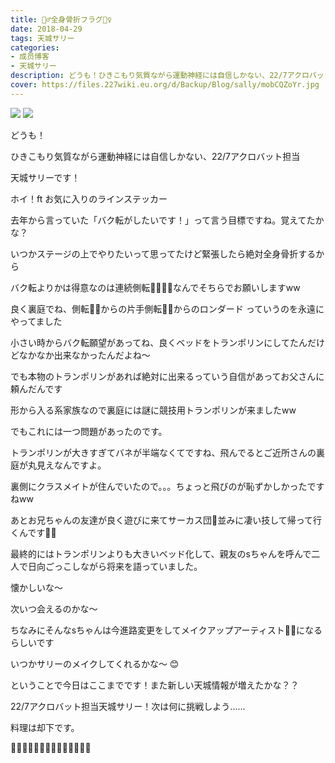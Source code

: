 ```yaml
---
title: 🤸‍♂️全身骨折フラグ🤸‍♀️
date: 2018-04-29
tags: 天城サリー
categories: 
- 成员博客
- 天城サリー
description: どうも！ひきこもり気質ながら運動神経には自信しかない、22/7アクロバット担当天城サリーです！ホイ！ft お気に入りのラインステッカー去年から言っていた「バク転がしたいです！」って言う目標ですね。覚えてた...
cover: https://files.227wiki.eu.org/d/Backup/Blog/sally/mobCQZoYr.jpg 
---
```

![](https://files.227wiki.eu.org/d/Backup/Blog/sally/mobCQZoYr.jpg)
![](https://files.227wiki.eu.org/d/Backup/Blog/sally/mobuSsnmL.jpg)

どうも！




ひきこもり気質ながら運動神経には自信しかない、22/7アクロバット担当




天城サリーです！




ホイ！ft お気に入りのラインステッカー



去年から言っていた「バク転がしたいです！」って言う目標ですね。覚えてたかな？




いつかステージの上でやりたいって思ってたけど緊張したら絶対全身骨折するから





バク転よりかは得意なのは連続側転🤸‍♂️🤸‍♀️なんでそちらでお願いしますww




良く裏庭でね、側転🤸‍♂️からの片手側転🤸‍♀️からのロンダード っていうのを永遠にやってました




小さい時からバク転願望があってね、良くベッドをトランポリンにしてたんだけどなかなか出来なかったんだよね〜




でも本物のトランポリンがあれば絶対に出来るっていう自信があってお父さんに頼んだんです






形から入る系家族なので裏庭には謎に競技用トランポリンが来ましたww 




でもこれには一つ問題があったのです。




トランポリンが大きすぎてバネが半端なくてですね、飛んでるとご近所さんの裏庭が丸見えなんですよ。




裏側にクラスメイトが住んでいたので。。。ちょっと飛びのが恥ずかしかったですねww




あとお兄ちゃんの友達が良く遊びに来てサーカス団🎪並みに凄い技して帰って行くんです🏃‍♀️




最終的にはトランポリンよりも大きいベッド化して、親友のsちゃんを呼んで二人で日向ごっこしながら将来を語っていました。




懐かしいな〜




次いつ会えるのかな〜




ちなみにそんなsちゃんは今進路変更をしてメイクアップアーティスト👩‍🎨になるらしいです




いつかサリーのメイクしてくれるかな〜 😊




ということで今日はここまでです！また新しい天城情報が増えたかな？？




22/7アクロバット担当天城サリー！次は何に挑戦しよう......




料理は却下です。






🔪🔪🔪🔪🔪🔪🔪🔪🥚🔪🔪🔪🥚🔪







